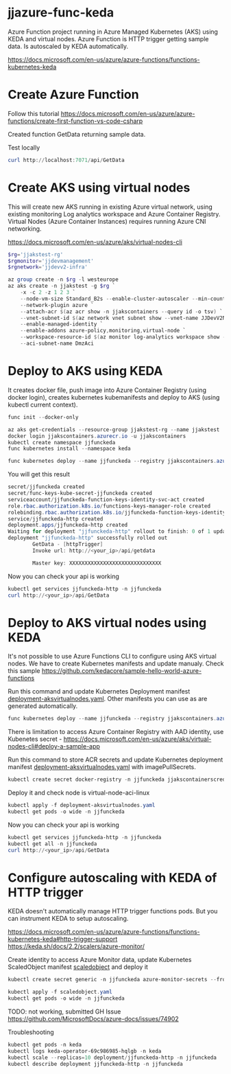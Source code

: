 # jjazure-func-keda

Azure Function project running in Azure Managed Kubernetes (AKS) using KEDA and virtual nodes.
Azure Function is HTTP trigger getting sample data. Is autoscaled by KEDA automatically.

https://docs.microsoft.com/en-us/azure/azure-functions/functions-kubernetes-keda

# Create Azure Function

Follow this tutorial https://docs.microsoft.com/en-us/azure/azure-functions/create-first-function-vs-code-csharp

Created function GetData returning sample data.

Test locally 

```powershell
curl http://localhost:7071/api/GetData
```

# Create AKS using virtual nodes

This will create new AKS running in existing Azure virtual network, using existing monitoring Log analytics workspace and Azure Container Registry. Virtual Nodes (Azure Container Instances) requires running Azure CNI networking.

https://docs.microsoft.com/en-us/azure/aks/virtual-nodes-cli

```powershell
$rg='jjakstest-rg'
$rgmonitor='jjdevmanagement'
$rgnetwork='jjdevv2-infra'

az group create -n $rg -l westeurope
az aks create -n jjakstest -g $rg `
    -x -c 2 -z 1 2 3 `
    --node-vm-size Standard_B2s --enable-cluster-autoscaler --min-count 1 --max-count 3 `
    --network-plugin azure `
    --attach-acr $(az acr show -n jjakscontainers --query id -o tsv) `
    --vnet-subnet-id $(az network vnet subnet show --vnet-name JJDevV2NetworkApp -g $rgnetwork -n DmzAks --query id -o tsv) `
    --enable-managed-identity `
    --enable-addons azure-policy,monitoring,virtual-node `
    --workspace-resource-id $(az monitor log-analytics workspace show -g $rgmonitor -n jjdev-analytics --query id -o tsv) `
    --aci-subnet-name DmzAci
```

# Deploy to AKS using KEDA

It creates docker file, push image into Azure Container Registry (using docker login), creates kubernetes kubemanifests and deploy to AKS (using kubectl current context).

```powershell
func init --docker-only

az aks get-credentials --resource-group jjakstest-rg --name jjakstest
docker login jjakscontainers.azurecr.io -u jjakscontainers
kubectl create namespace jjfunckeda
func kubernetes install --namespace keda

func kubernetes deploy --name jjfunckeda --registry jjakscontainers.azurecr.io --namespace jjfunckeda
```

You will get this result

```powershell
secret/jjfunckeda created
secret/func-keys-kube-secret-jjfunckeda created
serviceaccount/jjfunckeda-function-keys-identity-svc-act created
role.rbac.authorization.k8s.io/functions-keys-manager-role created
rolebinding.rbac.authorization.k8s.io/jjfunckeda-function-keys-identity-svc-act-functions-keys-manager-rolebinding created
service/jjfunckeda-http created
deployment.apps/jjfunckeda-http created
Waiting for deployment "jjfunckeda-http" rollout to finish: 0 of 1 updated replicas are available...
deployment "jjfunckeda-http" successfully rolled out
        GetData - [httpTrigger]
        Invoke url: http://<your_ip>/api/getdata

        Master key: XXXXXXXXXXXXXXXXXXXXXXXXXXXXXX
```

Now you can check your api is working

```powershell
kubectl get services jjfunckeda-http -n jjfunckeda
curl http://<your_ip>/api/GetData
```

# Deploy to AKS virtual nodes using KEDA 

It's not possible to use Azure Functions CLI to configure using AKS virtual nodes. We have to create Kubernetes manifests and update manualy.
Check this sample https://github.com/kedacore/sample-hello-world-azure-functions

Run this command and update Kubernetes Deployment manifest [deployment-aksvirtualnodes.yaml](deployment-aksvirtualnodes.yaml).
Other manifests you can use as are generated automatically.

```powershell
func kubernetes deploy --name jjfunckeda --registry jjakscontainers.azurecr.io --namespace jjfunckeda --dry-run
```

There is limitation to access Azure Container Registry with AAD identity, use Kubenetes secret - https://docs.microsoft.com/en-us/azure/aks/virtual-nodes-cli#deploy-a-sample-app

Run this command to store ACR secrets and update Kubernetes deployment manifest [deployment-aksvirtualnodes.yaml](deployment-aksvirtualnodes.yaml) with imagePullSecrets.

```powershell
kubectl create secret docker-registry -n jjfunckeda jjakscontainerscred --docker-server=jjakscontainers.azurecr.io --docker-username=jjakscontainers --docker-password=<your-pword>
```

Deploy it and check node is virtual-node-aci-linux

```powershell
kubectl apply -f deployment-aksvirtualnodes.yaml
kubectl get pods -o wide -n jjfunckeda
```

Now you can check your api is working

```powershell
kubectl get services jjfunckeda-http -n jjfunckeda
kubectl get all -n jjfunckeda
curl http://<your_ip>/api/GetData
```

# Configure autoscaling with KEDA of HTTP trigger

KEDA doesn't automatically manage HTTP trigger functions pods. But you can instrument KEDA to setup autoscaling.

https://docs.microsoft.com/en-us/azure/azure-functions/functions-kubernetes-keda#http-trigger-support
https://keda.sh/docs/2.2/scalers/azure-monitor/

Create identity to access Azure Monitor data, update Kubernetes ScaledObject manifest [scaledobject](scaledobject.yaml) and deploy it

```powershell
kubectl create secret generic -n jjfunckeda azure-monitor-secrets --from-literal=activeDirectoryClientId=<client-id> --from-literal=activeDirectoryClientPassword=<secret>

kubectl apply -f scaledobject.yaml
kubectl get pods -o wide -n jjfunckeda
```

TODO: not working, submitted GH Issue https://github.com/MicrosoftDocs/azure-docs/issues/74902

Troubleshooting

```powershell
kubectl get pods -n keda
kubectl logs keda-operator-69c986985-hqlgb -n keda
kubectl scale --replicas=10 deployment/jjfunckeda-http -n jjfunckeda
kubectl describe deployment jjfunckeda-http -n jjfunckeda
```